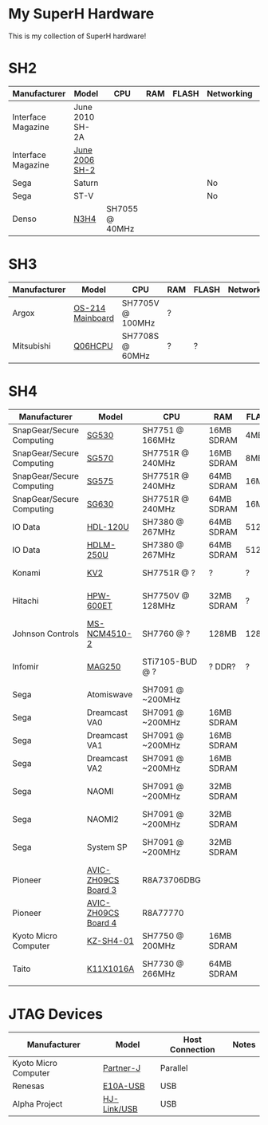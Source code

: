 # My SuperH Hardware

This is my collection of SuperH hardware!

# SH2
| Manufacturer | Model | CPU | RAM | FLASH | Networking | JTAG | Notes |
| ------------ | ----- | --- | --- | ----- | ---------- | ---- | ----- |
| Interface Magazine | June 2010 SH-2A |  | | | | Visible | 
| Interface Magazine | [June 2006 SH-2](interface/june2006/README.md) |  | | | | Visible | 
| Sega | Saturn | | | | No | No | 
| Sega | ST-V | |  | | No | No | 
| Denso | [N3H4](denso/n3h4/README.md) | SH7055 @ 40MHz |

# SH3
| Manufacturer | Model | CPU | RAM | FLASH | Networking | JTAG | Notes |
| ------------ | ----- | --- | --- | ----- | ---------- | ---- | ----- |
| Argox | [OS-214 Mainboard](argox/os-214/README.md) | SH7705V @ 100MHz | ? | | | |
| Mitsubishi | [Q06HCPU](mitsubishi/q06hcpu/README.md) | SH7708S @ 60MHz | ? | ? | | |

# SH4
| Manufacturer | Model | CPU | RAM | FLASH | Networking | JTAG | Notes |
| ------------ | ----- | --- | --- | ----- | ---------- | ---- | ----- |
| SnapGear/Secure Computing | [SG530](snapgear/sg530/README.md) | SH7751 @ 166MHz | 16MB SDRAM | 4MB | 2x RTL8139C+ | Yes | |
| SnapGear/Secure Computing | [SG570](snapgear/sg570/README.md) | SH7751R @ 240MHz | 16MB SDRAM | 8MB | 3x RTL8139C+ | Yes | |
| SnapGear/Secure Computing | [SG575](snapgear/sg575/README.md) | SH7751R @ 240MHz | 64MB SDRAM | 16MB | 3x RTL8139C+ | Visible Untested | |
| SnapGear/Secure Computing | [SG630](snapgear/sg630/README.md) | SH7751R @ 240MHz | 64MB SDRAM | 16MB | 3x RTL8139C+ | Visible Untested | PCI VPN Card |
| IO Data | [HDL-120U](iodata/hdl-120u/README.md) | SH7380 @ 267MHz | 64MB SDRAM | 512KB | Realtek RTL8139C+ | Not Visible |
| IO Data | [HDLM-250U](iodata/hdlm-250u/README.md) | SH7380 @ 267MHz | 64MB SDRAM | 512KB | Realtek RTL8139C+ | Not Visible | 2x IDE Disks |
| Konami | [KV2](konami/kv2/README.md) | SH7751R @ ? | ? | ? | ? | Visible Untested | GPU: SiS 315 |
| Hitachi | [HPW-600ET](hpw-600et/README.md) | SH7750V @ 128MHz | 32MB SDRAM | ? | 1x Modem | Not Visible | Tablet w/ Touchscreen, WinCE  |
| Johnson Controls | [MS-NCM4510-2](ms-ncm4510-2/README.md) | SH7760 @ ? | 128MB | 128MB | 1x LAN91C111-NS | Visible Untested | UART Controller |
| Infomir | [MAG250](mag250/README.md) | STi7105-BUD @ ? | ? DDR? | ? | 1x ? | Yes (Maybe Locked?) | HDMI & USB |
| Sega | Atomiswave | SH7091 @ ~200MHz | | | | | |
| Sega | Dreamcast VA0 | SH7091 @ ~200MHz | 16MB SDRAM | | | Not Visible | |
| Sega | Dreamcast VA1 | SH7091 @ ~200MHz | 16MB SDRAM | | | Not Visible | |
| Sega | Dreamcast VA2 | SH7091 @ ~200MHz | 16MB SDRAM | | | Not Visible | |
| Sega | NAOMI | SH7091 @ ~200MHz | 32MB SDRAM | | | Visible (Maybe Locked?) | |
| Sega | NAOMI2 | SH7091 @ ~200MHz | 32MB SDRAM | | | Not Visible  | |
| Sega | System SP | SH7091 @ ~200MHz | 32MB SDRAM | | | Visible (Maybe Locked?) | |
| Pioneer | [AVIC-ZH09CS Board 3](pioneer/avic_zh09cs/README.md) | R8A73706DBG | | | | | |
| Pioneer | [AVIC-ZH09CS Board 4](pioneer/avic_zh09cs/README.md) | R8A77770 | | | | | |
| Kyoto Micro Computer | [KZ-SH4-01](kmc/kz-sh4-01/README.md) | SH7750 @ 200MHz | 16MB SDRAM | | | | |
| Taito | [K11X1016A](taito/K11X1016A/README.md) | SH7730 @ 266MHz | 64MB SDRAM | | SMSC LAN9115-MT | Visable Untested |  |

# JTAG Devices
| Manufacturer | Model | Host Connection | Notes |
| ------------ | ----- | --------------- | ----- |
| Kyoto Micro Computer | [Partner-J](kmc/partner-j/README.md) | Parallel |  |
| Renesas | [E10A-USB](renesas/e10a-usb/README.md) | USB |  |
| Alpha Project | [HJ-Link/USB](alpha_project/hj-link-usb/README.md) | USB |  |
